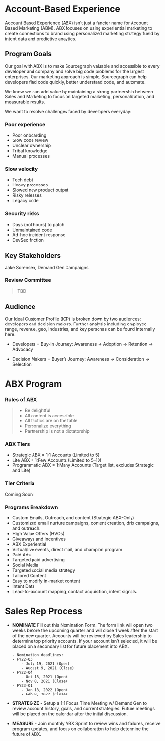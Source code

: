 # Account-Based Experience

Account Based Experience (ABX) isn’t just a fancier name for Account Based Marketing (ABM). ABX focuses on using experiential marketing to create connections to brand using personalized marketing strategy fueld by intent data and predictive anaytics.

## Program Goals

Our goal with ABX is to make Sourcegraph valuable and accessible to every developer and company and solve big code problems for the largest enterprises. Our marketing approach is simple. Sourcegraph can help developers find code quickly, better understand code, and automate.

We know we can add value by maintaining a strong partnership between Sales and Marketing to focus on targeted marketing, personalization, and measurable results.

We want to resolve challenges faced by developers everyday:

### Poor experience

- Poor onboarding
- Slow code review
- Unclear ownership
- Tribal knowledge
- Manual processes

### Slow velocity

- Tech debt
- Heavy processes
- Slowed new product output
- Risky releases
- Legacy code

### Security risks

- Days (not hours) to patch
- Unmaintained code
- Ad-hoc incident response
- DevSec friction

## Key Stakeholders

Jake Sorensen, Demand Gen Campaigns

### Review Committee

> TBD

## Audience

Our Ideal Customer Profile (ICP) is broken down by two audiences: developers and decision makers. Further analysis including employee range, revenue, geo, industries, and key personas can be found internally here.

- Developers = Buy-in Journey: Awareness → Adoption → Retention → Advocacy

- Decision Makers = Buyer’s Journey: Awareness → Consideration → Selection

# ABX Program

### Rules of ABX

> - Be delightful
> - All content is accessible
> - All tactics are on the table
> - Personalize everything
> - Partnership is not a dictatorship

### ABX Tiers

- Strategic ABX = 1:1 Accounts (Limited to 5)
- Lite ABX = 1:Few Accounts (Limited to 5–10)
- Programmatic ABX = 1:Many Accounts (Target list, excludes Strategic and Lite)

### Tier Criteria

Coming Soon!

### Programs Breakdown

- Custom Emails, Outreach, and content (Strategic ABX-Only)
- Customized email nurture campaigns, content creation, drip campaigns, and outreach.
- High Value Offers (HVOs)
- Giveaways and incentives
- ABX Experiential
- Virtual/live events, direct mail, and champion program
- Paid Ads
- Targeted paid advertising
- Social Media
- Targeted social media strategy
- Tailored Content
- Easy to modify in-market content
- Intent Data
- Lead-to-account mapping, contact acquisition, intent signals.

# Sales Rep Process

- **NOMINATE**
  Fill out this Nomination Form. The form link will open two weeks before the upcoming quarter and will close 1 week after the start of the new quarter. Accounts will be reviewed by Sales leadership to determine top priority accounts. If your account isn’t selected, it will be placed on a secondary list for future placement into ABX.

      - Nomination deadlines:
      - FY22-Q3
          - July 19, 2021 (Open)
          - August 9, 2021 (Close)
      - FY22-Q4
          - Oct 18, 2021 (Open)
          - Nov 8, 2021 (Close)
      - FY23-Q1
          - Jan 18, 2022 (Open)
          - Feb 8, 2022 (Close)

- **STRATEGIZE** - Setup a 1:1 Focus Time Meeting w/ Demand Gen to review account history, goals, and current strategies. Future meetings will be placed on the calendar after the initial discussion.

- **MEASURE** - Join monthly ABX Sprint to review wins and failures, receive program updates, and focus on collaboration to help determine the future of ABX.
